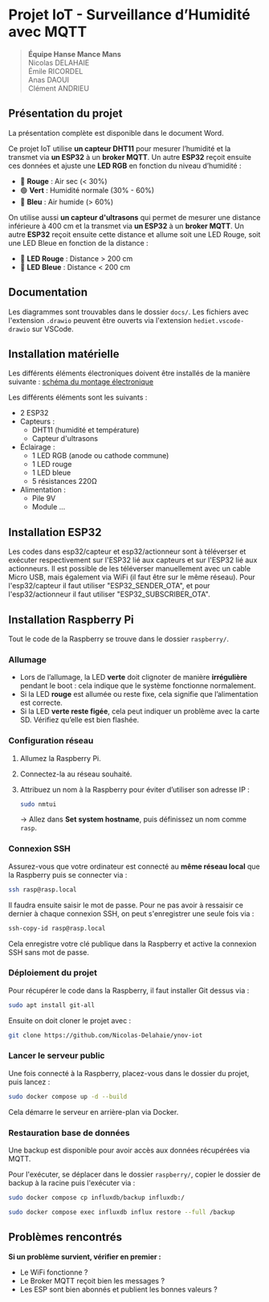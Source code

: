 # Projet IoT - Surveillance d’Humidité avec MQTT

> **Équipe Hanse Mance Mans**  
> Nicolas DELAHAIE  
> Émile RICORDEL  
> Anas DAOUI  
> Clément ANDRIEU

## Présentation du projet

La présentation complète est disponible dans le document Word.

Ce projet IoT utilise **un capteur DHT11** pour mesurer l’humidité et la transmet via **un ESP32** à un **broker MQTT**. Un autre **ESP32** reçoit ensuite ces données et ajuste une **LED RGB** en fonction du niveau d’humidité :

- 🔴 **Rouge** : Air sec (< 30%)
- 🟢 **Vert** : Humidité normale (30% - 60%)
- 🔵 **Bleu** : Air humide (> 60%)

On utilise aussi **un capteur d'ultrasons** qui permet de mesurer une distance inférieure à 400 cm et la transmet via **un ESP32** à un **broker MQTT**. Un autre **ESP32** reçoit ensuite cette distance et allume soit une LED Rouge, soit une LED Bleue en fonction de la distance :

- 🔴 **LED Rouge** : Distance > 200 cm
- 🔵 **LED Bleue** : Distance < 200 cm

## Documentation

Les diagrammes sont trouvables dans le dossier `docs/`. Les fichiers avec l'extension `.drawio` peuvent être ouverts via l'extension `hediet.vscode-drawio` sur VSCode.

## Installation matérielle

Les différents éléments électroniques doivent être installés de la manière suivante : [schéma du montage électronique](Branchement.png)

Les différents éléments sont les suivants :

- 2 ESP32
- Capteurs :
  - DHT11 (humidité et température)
  - Capteur d'ultrasons
- Éclairage :
  - 1 LED RGB (anode ou cathode commune)
  - 1 LED rouge
  - 1 LED bleue
  - 5 résistances 220Ω
- Alimentation :
  - Pile 9V
  - Module ...

## Installation ESP32

Les codes dans esp32/capteur et esp32/actionneur sont à téléverser et exécuter respectivement sur l'ESP32 lié aux capteurs et sur l'ESP32 lié aux actionneurs.
Il est possible de les téléverser manuellement avec un cable Micro USB, mais également via WiFi (il faut être sur le même réseau). Pour l'esp32/capteur il faut utiliser "ESP32_SENDER_OTA", et pour l'esp32/actionneur il faut utiliser "ESP32_SUBSCRIBER_OTA".

## Installation Raspberry Pi

Tout le code de la Raspberry se trouve dans le dossier `raspberry/`.

### Allumage

- Lors de l’allumage, la LED **verte** doit clignoter de manière **irrégulière** pendant le boot : cela indique que le système fonctionne normalement.
- Si la LED **rouge** est allumée ou reste fixe, cela signifie que l’alimentation est correcte.
- Si la LED **verte reste figée**, cela peut indiquer un problème avec la carte SD. Vérifiez qu’elle est bien flashée.

### Configuration réseau

1. Allumez la Raspberry Pi.
2. Connectez-la au réseau souhaité.
3. Attribuez un nom à la Raspberry pour éviter d’utiliser son adresse IP :

   ```bash
   sudo nmtui
   ```

   → Allez dans **Set system hostname**, puis définissez un nom comme `rasp`.

### Connexion SSH

Assurez-vous que votre ordinateur est connecté au **même réseau local** que la Raspberry puis se connecter via :

```bash
ssh rasp@rasp.local
```

Il faudra ensuite saisir le mot de passe. Pour ne pas avoir à ressaisir ce dernier à chaque connexion SSH, on peut s'enregistrer une seule fois via :

```bash
ssh-copy-id rasp@rasp.local
```

Cela enregistre votre clé publique dans la Raspberry et active la connexion SSH sans mot de passe.

### Déploiement du projet

Pour récupérer le code dans la Raspberry, il faut installer Git dessus via :

```bash
sudo apt install git-all
```

Ensuite on doit cloner le projet avec :

```bash
git clone https://github.com/Nicolas-Delahaie/ynov-iot
```

### Lancer le serveur public

Une fois connecté à la Raspberry, placez-vous dans le dossier du projet, puis lancez :

```bash
sudo docker compose up -d --build
```

Cela démarre le serveur en arrière-plan via Docker.

### Restauration base de données

Une backup est disponible pour avoir accès aux données récupérées via MQTT.

Pour l'exécuter, se déplacer dans le dossier `raspberry/`, copier le dossier de backup à la racine puis l'exécuter via :

```bash
sudo docker compose cp influxdb/backup influxdb:/

sudo docker compose exec influxdb influx restore --full /backup
```

## Problèmes rencontrés

**Si un problème survient, vérifier en premier :**

- Le WiFi fonctionne ?
- Le Broker MQTT reçoit bien les messages ?
- Les ESP sont bien abonnés et publient les bonnes valeurs ?
